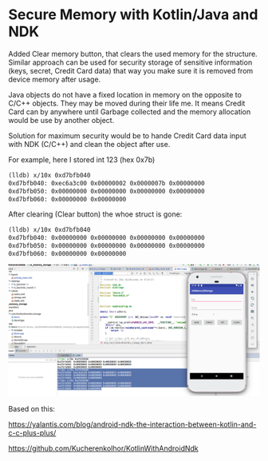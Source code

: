 # Secure Memory with Kotlin/Java and NDK

Added Clear memory button, that clears the used memory for the structure. Similar approach can be used for security storage of sensitive information (keys, secret, Credit Card data) that way you make sure it is removed from device memory after usage.


Java objects do not have a fixed location in memory on the opposite to C/C++ objects. They may be moved during their life me. It means Credit Card can by anywhere until Garbage collected and the memory allocation would be use by another object.

Solution for maximum security would be to hande Credit Card data input with NDK (C/C++) and clean the object after use.

For example, here I stored int 123 (hex 0x7b)

```
(lldb) x/10x 0xd7bfb040
0xd7bfb040: 0xec6a3c00 0x00000002 0x0000007b 0x00000000
0xd7bfb050: 0x00000000 0x00000000 0x00000000 0x00000000
0xd7bfb060: 0x00000000 0x00000000
```

After clearing (Clear button) the whoe struct is gone:

```
(lldb) x/10x 0xd7bfb040
0xd7bfb040: 0x00000000 0x00000000 0x00000000 0x00000000
0xd7bfb050: 0x00000000 0x00000000 0x00000000 0x00000000
0xd7bfb060: 0x00000000 0x00000000
```



![](/secure-memory.png)


Based on this:

https://yalantis.com/blog/android-ndk-the-interaction-between-kotlin-and-c-c-plus-plus/

https://github.com/KucherenkoIhor/KotlinWithAndroidNdk


